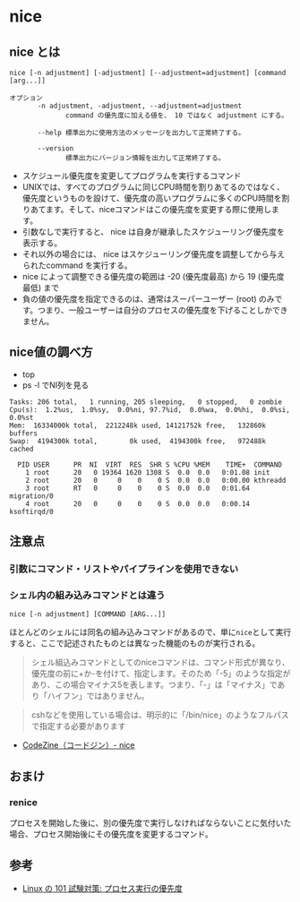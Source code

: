 # nice

## nice とは

```
nice [-n adjustment] [-adjustment] [--adjustment=adjustment] [command [arg...]]
```

```
オプション
       -n adjustment, -adjustment, --adjustment=adjustment
              command の優先度に加える値を、 10 ではなく adjustment にする。

       --help 標準出力に使用方法のメッセージを出力して正常終了する。

       --version
              標準出力にバージョン情報を出力して正常終了する。
```

* スケジュール優先度を変更してプログラムを実行するコマンド
* UNIXでは、すべてのプログラムに同じCPU時間を割りあてるのではなく、優先度というものを設けて、優先度の高いプログラムに多くのCPU時間を割りあてます。そして、niceコマンドはこの優先度を変更する際に使用します。
* 引数なしで実行すると、 nice は自身が継承したスケジューリング優先度を表示する。
* それ以外の場合には、 nice はスケジューリング優先度を調整してから与えられたcommand を実行する。
* nice によって調整できる優先度の範囲は -20 (優先度最高) から 19 (優先度最低) まで
* 負の値の優先度を指定できるのは、通常はスーパーユーザー (root) のみです。つまり、一般ユーザーは自分のプロセスの優先度を下げることしかできません。

## nice値の調べ方

* top
* ps -l でNI列を見る

```
Tasks: 206 total,   1 running, 205 sleeping,   0 stopped,   0 zombie
Cpu(s):  1.2%us,  1.0%sy,  0.0%ni, 97.7%id,  0.0%wa,  0.0%hi,  0.0%si,  0.0%st
Mem:  16334000k total,  2212248k used, 14121752k free,   132860k buffers
Swap:  4194300k total,        0k used,  4194300k free,   972488k cached

  PID USER      PR  NI  VIRT  RES  SHR S %CPU %MEM    TIME+  COMMAND
    1 root      20   0 19364 1620 1308 S  0.0  0.0   0:01.08 init
    2 root      20   0     0    0    0 S  0.0  0.0   0:00.00 kthreadd
    3 root      RT   0     0    0    0 S  0.0  0.0   0:01.64 migration/0
    4 root      20   0     0    0    0 S  0.0  0.0   0:00.14 ksoftirqd/0
```

## 注意点 

### 引数にコマンド・リストやパイプラインを使用できない


### シェル内の組み込みコマンドとは違う

```
nice [-n adjustment] [COMMAND [ARG...]] 
```
 
ほとんどのシェルには同名の組み込みコマンドがあるので、単に`nice`として実行すると、ここで記述されたものとは異なった機能のものが実行される。

> シェル組込みコマンドとしてのniceコマンドは、コマンド形式が異なり、優先度の前に+か-を付けて、指定します。そのため「-5」のような指定があり、この場合マイナス5を表します。つまり、「-」は「マイナス」であり「ハイフン」ではありません。

> cshなどを使用している場合は、明示的に「/bin/nice」のようなフルパスで指定する必要があります

* [CodeZine（コードジン）- nice](https://codezine.jp/unixdic/w/nice)

## おまけ

### renice
プロセスを開始した後に、別の優先度で実行しなければならないことに気付いた場合、プロセス開始後にその優先度を変更するコマンド。

## 参考

* [Linux の 101 試験対策: プロセス実行の優先度](https://www.ibm.com/developerworks/jp/linux/library/l-lpic1-v3-103-6/)

